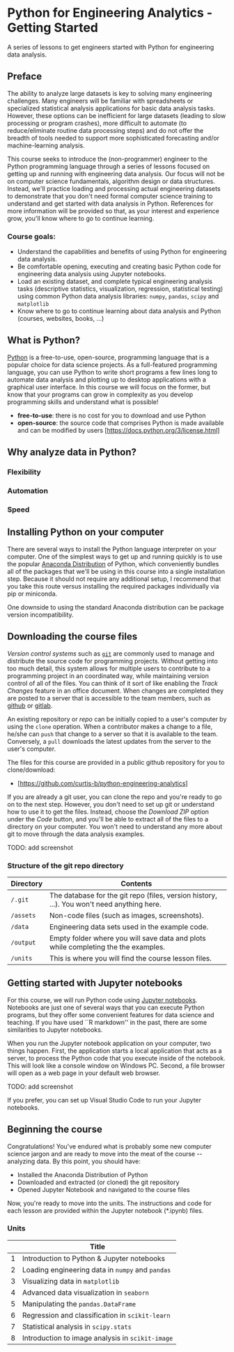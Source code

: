 # Python for Engineering Analytics - Getting Started

A series of lessons to get engineers started with Python for engineering data analysis.

## Preface

The ability to analyze large datasets is key to solving many engineering challenges. Many engineers will be familiar with spreadsheets or specialized statistical analysis applications for basic data analysis tasks. However, these options can be inefficient for large datasets (leading to slow processing or program crashes), more difficult to automate (to reduce/eliminate routine data processing steps) and do not offer the breadth of tools needed to support more sophisticated forecasting and/or machine-learning analysis.

This course seeks to introduce the (non-programmer) engineer to the Python programming language through a series of lessons focused on getting up and running with engineering data analysis. Our focus will not be on computer science fundamentals, algorithm design or data structures. Instead, we'll practice loading and processing actual engineering datasets to demonstrate that you don't need formal computer science training to understand and get started with data analysis in Python. References for more information will be provided so that, as your interest and experience grow, you'll know where to go to continue learning. 

### Course goals:

- Understand the capabilities and benefits of using Python for engineering data analysis.
- Be comfortable opening, executing and creating basic Python code for engineering data analysis using Jupyter notebooks.
- Load an existing dataset, and complete typical engineering analysis tasks (descriptive statistics, visualization, regression, statistical testing) using common Python data analysis libraries: `numpy`, `pandas`, `scipy` and `matplotlib`
- Know where to go to continue learning about data analysis and Python (courses, websites, books, ...)

## What is Python?

[Python](https://www.python.org/) is a free-to-use, open-source, programming language that is a popular choice for data science projects. As a full-featured programming language, you can use Python to write short programs a few lines long to automate data analysis and plotting up to desktop applications with a graphical user interface. In this course we will focus on the former, but know that your programs can grow in complexity as you develop programming skills and understand what is possible!

- **free-to-use**: there is no cost for you to download and use Python
- **open-source**: the source code that comprises Python is made available and can be modified by users [https://docs.python.org/3/license.html]

## Why analyze data in Python?

### Flexibility

### Automation

### Speed

## Installing Python on your computer

There are several ways to install the Python language interpreter on your computer. One of the simplest ways to get up and running quickly is to use the popular [Anaconda Distribution](https://www.anaconda.com/products/distribution) of Python, which conveniently bundles all of the packages that we'll be using in this course into a single installation step. Because it should not require any additional setup, I recommend that you take this route versus installing the required packages individually via pip or miniconda.

One downside to using the standard Anaconda distribution can be package version incompatibility. 

## Downloading the course files

*Version control systems* such as [`git`](https://git-scm.com/) are commonly used to manage and distribute the source code for programming projects. Without getting into too much detail, this system allows for multiple users to contribute to a programming project in an coordinated way, while maintaining version control of all of the files. You can think of it sort of like enabling the *Track Changes* feature in an office document. When changes are completed they are posted to a server that is accessible to the team members, such as [github](https://github.com/) or [gitlab](https://gitlab.com/).

An existing repository or *repo* can be initially copied to a user's computer by using the `clone` operation. When a contributor makes a change to a file, he/she can `push` that change to a server so that it is available to the team. Conversely, a `pull` downloads the latest updates from the server to the user's computer.

The files for this course are provided in a public github repository for you to clone/download:

- [https://github.com/curtis-b/python-engineering-analytics]

If you are already a git user, you can clone the repo and you're ready to go on to the next step. However, you don't need to set up git or understand how to use it to get the files. Instead, choose the *Download ZIP* option under the *Code* button, and you'll be able to extract all of the files to a directory on your computer. You won't need to understand any more about git to move through the data analysis examples.

TODO: add screenshot

### Structure of the git repo directory

| Directory | Contents |
|-----------|----------|
| `/.git` | The database for the git repo (files, version history, ...). You won't need anything here. |
| `/assets` | Non-code files (such as images, screenshots). |
| `/data`  | Engineering data sets used in the example code. |
| `/output` | Empty folder where you will save data and plots while completing the the examples. |
| `/units` | This is where you will find the course lesson files. |

## Getting started with Jupyter notebooks

For this course, we will run Python code using [Jupyter notebooks](https://jupyter.org/). Notebooks are just one of several ways that you can execute Python programs, but they offer some convenient features for data science and teaching. If you have used ``R markdown'' in the past, there are some similarities to Jupyter notebooks.

When you run the Jupyter notebook application on your computer, two things happen. First, the application starts a local application that acts as a server, to process the Python code that you execute inside of the notebook. This will look like a console window on Windows PC. Second, a file browser will open as a web page in your default web browser.

TODO: add screenshot

If you prefer, you can set up Visual Studio Code to run your Jupyter notebooks. 

## Beginning the course

Congratulations! You've endured what is probably some new computer science jargon and are ready to move into the meat of the course -- analyzing data. By this point, you should have:

- Installed the Anaconda Distribution of Python
- Downloaded and extracted (or cloned) the git repository
- Opened Jupyter Notebook and navigated to the course files

Now, you're ready to move into the units. The instructions and code for each lesson are provided within the Jupyter notebook (*.ipynb) files.

### Units

|   | Title |
|---|-------|
| 1 | Introduction to Python & Jupyter notebooks |
| 2 | Loading engineering data in `numpy` and `pandas` |
| 3 | Visualizing data in `matplotlib` |
| 4 | Advanced data visualization in `seaborn` |
| 5 | Manipulating the `pandas.DataFrame` |
| 6 | Regression and classification in `scikit-learn` |
| 7 | Statistical analysis in `scipy.stats` |
| 8 | Introduction to image analysis in `scikit-image` |
